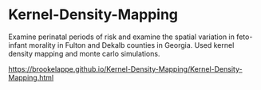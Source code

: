 # Kernel-Density-Mapping

Examine perinatal periods of risk and examine the spatial variation in feto-infant morality in Fulton and Dekalb counties in Georgia.
Used kernel density mapping and monte carlo simulations.

https://brookelappe.github.io/Kernel-Density-Mapping/Kernel-Density-Mapping.html
